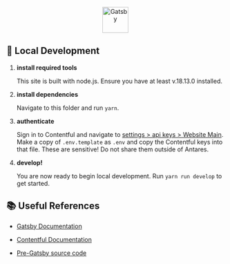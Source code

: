 <p align="center">
  <a href="https://www.gatsbyjs.com/?utm_source=starter&utm_medium=readme&utm_campaign=minimal-starter-ts">
    <img alt="Gatsby" src="https://www.gatsbyjs.com/Gatsby-Monogram.svg" width="60" />
  </a>
</p>

## 🚀 Local Development

1.  **install required tools**

    This site is built with node.js. Ensure you have at least v.18.13.0 installed.

2.  **install dependencies**

    Navigate to this folder and run `yarn`.

3.  **authenticate**

    Sign in to Contentful and navigate to [settings > api keys > Website Main](https://app.contentful.com/spaces/bliez1sb04y6/api/keys/5TnEk5nITWXjMfU8CL3shi). Make a copy of `.env.template` as `.env` and copy the Contentful keys into that file. These are sensitive! Do not share them outside of Antares.

4.  **develop!**

    You are now ready to begin local development. Run `yarn run develop` to get started.

## 📚 Useful References

-   [Gatsby Documentation](https://www.gatsbyjs.com/docs/?utm_source=starter&utm_medium=readme&utm_campaign=minimal-starter-ts)

-   [Contentful Documentation](https://www.contentful.com/developers/docs/)

-   [Pre-Gatsby source code](https://github.com/Team6962RobotiX/robotx-website/tree/572cea297ab63318ebf7e8d7779de1d90e948289)
